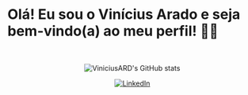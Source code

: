# Olá! Eu sou o Vinícius Arado e seja bem-vindo(a) ao meu perfil! 👋🏻

<br>

<p align="center">
  <img src="https://github-readme-stats.vercel.app/api?username=viniciusard&show_icons=true&theme=tokyonight" alt="ViniciusARD's GitHub stats">
</p>

<p align="center">
  <a href="https://www.linkedin.com/in/vin%C3%ADcius-arado-788968289/">
    <img src="https://img.shields.io/badge/LinkedIn-0077B5?style=for-the-badge&logo=linkedin&logoColor=white" alt="LinkedIn">
  </a>
</p>
